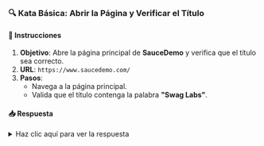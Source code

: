 <!-- markdownlint-disable -->
### **🔍 Kata Básica: Abrir la Página y Verificar el Título**

#### 📑 Instrucciones

1. **Objetivo**: Abre la página principal de **SauceDemo** y verifica que el título sea correcto.
2. **URL**: `https://www.saucedemo.com/`
3. **Pasos**:
   - Navega a la página principal.
   - Valida que el título contenga la palabra **"Swag Labs"**.

#### 📥 Respuesta

<details>
  <summary>Haz clic aquí para ver la respuesta</summary>

```typescript
import { expect } from "@wdio/globals";

describe("Página de inicio", () => {
  it("Debería tener el título correcto", async () => {
    await browser.url("https://www.saucedemo.com/");
    const title: string = await browser.getTitle();
    expect(title).toHaveText("Swag Labs");
  });
});
```

</details>

